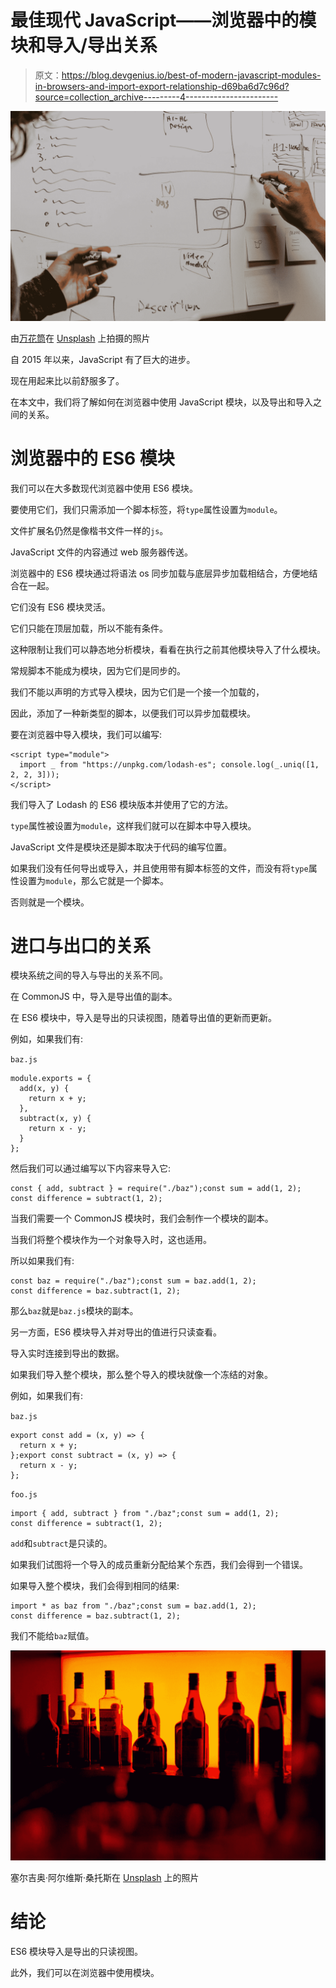 # 最佳现代 JavaScript——浏览器中的模块和导入/导出关系

> 原文：<https://blog.devgenius.io/best-of-modern-javascript-modules-in-browsers-and-import-export-relationship-d69ba6d7c96d?source=collection_archive---------4----------------------->

![](img/74e05876258e3706374f7dd955dfbbec.png)

由[万花筒](https://unsplash.com/@kaleidico?utm_source=medium&utm_medium=referral)在 [Unsplash](https://unsplash.com?utm_source=medium&utm_medium=referral) 上拍摄的照片

自 2015 年以来，JavaScript 有了巨大的进步。

现在用起来比以前舒服多了。

在本文中，我们将了解如何在浏览器中使用 JavaScript 模块，以及导出和导入之间的关系。

# 浏览器中的 ES6 模块

我们可以在大多数现代浏览器中使用 ES6 模块。

要使用它们，我们只需添加一个脚本标签，将`type`属性设置为`module`。

文件扩展名仍然是像楷书文件一样的`js`。

JavaScript 文件的内容通过 web 服务器传送。

浏览器中的 ES6 模块通过将语法 os 同步加载与底层异步加载相结合，方便地结合在一起。

它们没有 ES6 模块灵活。

它们只能在顶层加载，所以不能有条件。

这种限制让我们可以静态地分析模块，看看在执行之前其他模块导入了什么模块。

常规脚本不能成为模块，因为它们是同步的。

我们不能以声明的方式导入模块，因为它们是一个接一个加载的，

因此，添加了一种新类型的脚本，以便我们可以异步加载模块。

要在浏览器中导入模块，我们可以编写:

```
<script type="module">
  import _ from "https://unpkg.com/lodash-es"; console.log(_.uniq([1, 2, 2, 3]));
</script>
```

我们导入了 Lodash 的 ES6 模块版本并使用了它的方法。

`type`属性被设置为`module`，这样我们就可以在脚本中导入模块。

JavaScript 文件是模块还是脚本取决于代码的编写位置。

如果我们没有任何导出或导入，并且使用带有脚本标签的文件，而没有将`type`属性设置为`module`，那么它就是一个脚本。

否则就是一个模块。

# 进口与出口的关系

模块系统之间的导入与导出的关系不同。

在 CommonJS 中，导入是导出值的副本。

在 ES6 模块中，导入是导出的只读视图，随着导出值的更新而更新。

例如，如果我们有:

`baz.js`

```
module.exports = {
  add(x, y) {
    return x + y;
  },
  subtract(x, y) {
    return x - y;
  }
};
```

然后我们可以通过编写以下内容来导入它:

```
const { add, subtract } = require("./baz");const sum = add(1, 2);
const difference = subtract(1, 2);
```

当我们需要一个 CommonJS 模块时，我们会制作一个模块的副本。

当我们将整个模块作为一个对象导入时，这也适用。

所以如果我们有:

```
const baz = require("./baz");const sum = baz.add(1, 2);
const difference = baz.subtract(1, 2);
```

那么`baz`就是`baz.js`模块的副本。

另一方面，ES6 模块导入并对导出的值进行只读查看。

导入实时连接到导出的数据。

如果我们导入整个模块，那么整个导入的模块就像一个冻结的对象。

例如，如果我们有:

`baz.js`

```
export const add = (x, y) => {
  return x + y;
};export const subtract = (x, y) => {
  return x - y;
};
```

`foo.js`

```
import { add, subtract } from "./baz";const sum = add(1, 2);
const difference = subtract(1, 2);
```

`add`和`subtract`是只读的。

如果我们试图将一个导入的成员重新分配给某个东西，我们会得到一个错误。

如果导入整个模块，我们会得到相同的结果:

```
import * as baz from "./baz";const sum = baz.add(1, 2);
const difference = baz.subtract(1, 2);
```

我们不能给`baz`赋值。

![](img/a1a36eb8cf6929a339fd7eefb7140a2c.png)

塞尔吉奥·阿尔维斯·桑托斯在 [Unsplash](https://unsplash.com?utm_source=medium&utm_medium=referral) 上的照片

# 结论

ES6 模块导入是导出的只读视图。

此外，我们可以在浏览器中使用模块。